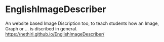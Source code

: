 # EnglishImageDescriber
An website based Image Discription too, to teach students how an Image, Graph or ... is discribed in general.
https://nethiri.github.io/EnglishImageDescriber/
